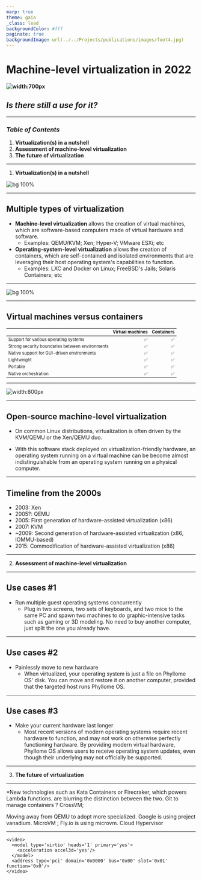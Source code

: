 ```yaml
---
marp: true
theme: gaia
_class: lead
backgroundColor: #fff
paginate: true
backgroundImage: url(../../Projects/publications/images/foot4.jpg)
---
```


<!-- _paginate: -->

# Machine-level virtualization in 2022

**![width:700px](../../Projects/publications/images/fractal-veggie.jpg) <!-- Setting width to 700px -->**

## *Is there still a use for it?*

---

<style scoped> { font-size: 350%; }</style>

### *Table of Contents*

1. **Virtualization(s) in a nutshell**
2. **Assessment of machine-level virtualization**
3. **The future of virtualization**

---

<style scoped> { font-size: 650%; }</style>

<!-- _backgroundImage:  -->
<!-- _color: white  -->
<!-- _paginate: -->

1. **Virtualization(s) in a nutshell**

![bg 100%](../../Project/../Projects/publications/images/recursive.jpg)

---

## Multiple types of virtualization

* **Machine-level virtualization** allows the creation of virtual machines, which are software-based computers made of virtual hardware and software.  
  * Examples: QEMU/KVM; Xen; Hyper-V; VMware ESXi; etc 
* **Operating-system-level virtualization** allows the creation of containers, which are self-contained and isolated environments that are leveraging their host operating system's capabilities to function.
  * Examples: LXC and Docker on Linux; FreeBSD's Jails; Solaris Containers; etc 

---

![bg 100%](../../Project/../Projects/publications/images/nested-virtualization-2.png)

<style scoped> { font-size: 650%; }</style>

<!-- _backgroundImage:  -->
<!-- _color: white  -->
<!-- _paginate: -->

---

## **Virtual machines versus containers**

<style scoped>table { font-size: 80%; }</style>

|                                                 |   Virtual machines |         Containers |
| ----------------------------------------------- | -----------------: | -----------------: |
| Support for various operating systems           | :white_check_mark: | :white_check_mark: |
| Strong security boundaries between environments | :white_check_mark: | :white_check_mark: |
| Native support for GUI-driven environments      | :white_check_mark: | :white_check_mark: |
| Lightweight                                     | :white_check_mark: | :white_check_mark: |
| Portable                                        | :white_check_mark: | :white_check_mark: |
| Native orchestration                            | :white_check_mark: | :white_check_mark: |

---

![width:800px](../../Project/../Projects/publications/images/virtualization-in-a-nutshell.png)


---

## Open-source machine-level virtualization

* On common Linux distributions, virtualization is often driven by the KVM/QEMU or the Xen/QEMU duo.

* With this software stack deployed on virtualization-friendly hardware, an operating system running on a virtual machine can be become almost indistinguishable from an operating system running on a physical computer.

---

## Timeline from the 2000s

* 2003: Xen
* 2005?: QEMU
* 2005: First generation of hardware-assisted virtualization (x86)
* 2007: KVM
* ~2009: Second generation of hardware-assisted virtualization (x86, IOMMU-based)
* 2015: Commodification of hardware-assisted virtualization (x86)

---

2. **Assessment of machine-level virtualization**

---

## Use cases #1

* Run multiple guest operating systems concurrently
  * Plug in two screens, two sets of keyboards, and two mice to the same PC and spawn two machines to do graphic-intensive tasks such as gaming or 3D modeling. No need to buy another computer, just split the one you already have.

---

## Use cases #2

* Painlessly move to new hardware
  * When virtualized, your operating system is just a file on Phyllome OS' disk. You can move and restore it on another computer, provided that the targeted host runs Phyllome OS.

---

## Use cases #3

* Make your current hardware last longer
  * Most recent versions of modern operating systems require recent hardware to function, and may not work on otherwise perfectly functioning hardware. By providing modern virtual hardware, Phyllome OS allows users to receive operating system updates, even though their underlying may not officially be supported.

---

3. **The future of virtualization**

---

*New technologies such as Kata Containers or Firecraker, which powers Lambda functions. are blurring the distinction between the two. Git to manage containers ? CrossVM; 

Moving away from QEMU to adopt more specialized. Google is using project vanadium. MicroVM ; Fly.io is using microvm. Cloud Hypervisor

---

 <!-- virtio-gpu device with 3D acceleration -->

    <video>
      <model type='virtio' heads='1' primary='yes'>
        <acceleration accel3d='yes'/>
      </model>
      <address type='pci' domain='0x0000' bus='0x00' slot='0x01' function='0x0'/>
    </video>


